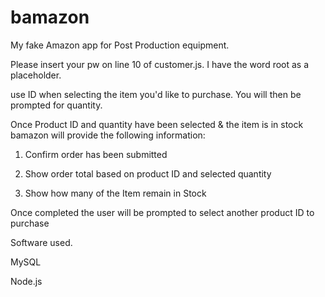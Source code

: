 # bamazon
My fake Amazon app for Post Production equipment.

Please insert your pw on line 10 of customer.js. I have the word root as a placeholder.

use ID when selecting the item you'd like to purchase. You will then be prompted for quantity.

Once Product ID and quantity have been selected & the item is in stock bamazon will provide the following information:

1. Confirm order has been submitted

2. Show order total based on product ID and selected quantity

3. Show how many of the Item remain in Stock

Once completed the user will be prompted to select another product ID to purchase

Software used.

MySQL

Node.js